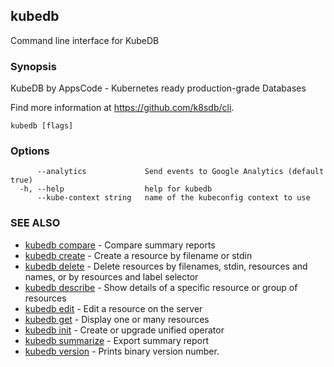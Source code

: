 ## kubedb

Command line interface for KubeDB

### Synopsis


KubeDB by AppsCode - Kubernetes ready production-grade Databases 

Find more information at https://github.com/k8sdb/cli.

```
kubedb [flags]
```

### Options

```
      --analytics             Send events to Google Analytics (default true)
  -h, --help                  help for kubedb
      --kube-context string   name of the kubeconfig context to use
```

### SEE ALSO
* [kubedb compare](kubedb_compare.md)	 - Compare summary reports
* [kubedb create](kubedb_create.md)	 - Create a resource by filename or stdin
* [kubedb delete](kubedb_delete.md)	 - Delete resources by filenames, stdin, resources and names, or by resources and label selector
* [kubedb describe](kubedb_describe.md)	 - Show details of a specific resource or group of resources
* [kubedb edit](kubedb_edit.md)	 - Edit a resource on the server
* [kubedb get](kubedb_get.md)	 - Display one or many resources
* [kubedb init](kubedb_init.md)	 - Create or upgrade unified operator
* [kubedb summarize](kubedb_summarize.md)	 - Export summary report
* [kubedb version](kubedb_version.md)	 - Prints binary version number.


